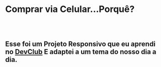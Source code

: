 <h1>Comprar via Celular...Porquê?</h1>
<br>
<br>
<h2>Esse foi um Projeto Responsivo que eu aprendi no <a href="http://rodolfomori.com.br">DevClub</a> E adaptei a um tema do nosso dia a dia.</h2>
